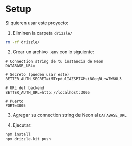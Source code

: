 # Setup

Si quieren usar este proyecto:

1. Eliminen la carpeta `drizzle/`
```bash
rm -rf drizzle/
```

2. Crear un archivo `.env` con lo siguiente:
```env
# Connection string de tu instancia de Neon
DATABASE_URL=

# Secreto (pueden usar este)
BETTER_AUTH_SECRET=iMTrpdulIAZSPIXMsi8GeqRLrw7W66L3

# URL del backend
BETTER_AUTH_URL=http://localhost:3005

# Puerto
PORT=3005
```

3. Agregar su connection string de Neon al `DATABASE_URL`

4. Ejecutar:
```bash
npm install
npx drizzle-kit push
```
